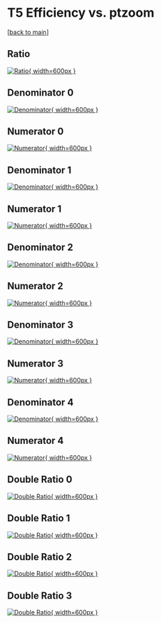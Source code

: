 # T5 Efficiency vs. ptzoom

[[back to main](./)]



## Ratio

[![Ratio](../mtv/var/T5_xtr_0_0_eff_ptzoom.png){ width=600px }](../mtv/var/T5_xtr_0_0_eff_ptzoom.pdf)

## Denominator 0

[![Denominator](../mtv/den/T5_xtr_0_0_eff_ptzoom_den0.png){ width=600px }](../mtv/den/T5_xtr_0_0_eff_ptzoom_den0.pdf)

## Numerator 0

[![Numerator](../mtv/num/T5_xtr_0_0_eff_ptzoom_num0.png){ width=600px }](../mtv/num/T5_xtr_0_0_eff_ptzoom_num0.pdf)

## Denominator 1

[![Denominator](../mtv/den/T5_xtr_0_0_eff_ptzoom_den1.png){ width=600px }](../mtv/den/T5_xtr_0_0_eff_ptzoom_den1.pdf)

## Numerator 1

[![Numerator](../mtv/num/T5_xtr_0_0_eff_ptzoom_num1.png){ width=600px }](../mtv/num/T5_xtr_0_0_eff_ptzoom_num1.pdf)

## Denominator 2

[![Denominator](../mtv/den/T5_xtr_0_0_eff_ptzoom_den2.png){ width=600px }](../mtv/den/T5_xtr_0_0_eff_ptzoom_den2.pdf)

## Numerator 2

[![Numerator](../mtv/num/T5_xtr_0_0_eff_ptzoom_num2.png){ width=600px }](../mtv/num/T5_xtr_0_0_eff_ptzoom_num2.pdf)

## Denominator 3

[![Denominator](../mtv/den/T5_xtr_0_0_eff_ptzoom_den3.png){ width=600px }](../mtv/den/T5_xtr_0_0_eff_ptzoom_den3.pdf)

## Numerator 3

[![Numerator](../mtv/num/T5_xtr_0_0_eff_ptzoom_num3.png){ width=600px }](../mtv/num/T5_xtr_0_0_eff_ptzoom_num3.pdf)

## Denominator 4

[![Denominator](../mtv/den/T5_xtr_0_0_eff_ptzoom_den4.png){ width=600px }](../mtv/den/T5_xtr_0_0_eff_ptzoom_den4.pdf)

## Numerator 4

[![Numerator](../mtv/num/T5_xtr_0_0_eff_ptzoom_num4.png){ width=600px }](../mtv/num/T5_xtr_0_0_eff_ptzoom_num4.pdf)

## Double Ratio 0

[![Double Ratio](../mtv/ratio/T5_xtr_0_0_eff_ptzoom_ratio0.png){ width=600px }](../mtv/ratio/T5_xtr_0_0_eff_ptzoom_ratio0.pdf)

## Double Ratio 1

[![Double Ratio](../mtv/ratio/T5_xtr_0_0_eff_ptzoom_ratio1.png){ width=600px }](../mtv/ratio/T5_xtr_0_0_eff_ptzoom_ratio1.pdf)

## Double Ratio 2

[![Double Ratio](../mtv/ratio/T5_xtr_0_0_eff_ptzoom_ratio2.png){ width=600px }](../mtv/ratio/T5_xtr_0_0_eff_ptzoom_ratio2.pdf)

## Double Ratio 3

[![Double Ratio](../mtv/ratio/T5_xtr_0_0_eff_ptzoom_ratio3.png){ width=600px }](../mtv/ratio/T5_xtr_0_0_eff_ptzoom_ratio3.pdf)

